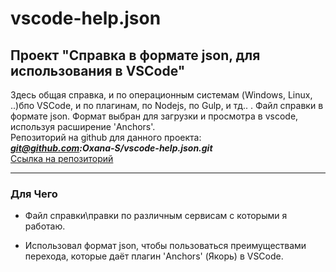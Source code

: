 # vscode-help.json

## Проект "Справка в формате json, для использования в VSCode"

Здесь общая справка, и по операционным системам (Windows, Linux, ..)бпо VSCode, и по плагинам, по Nodejs, по Gulp, и тд.. . Файл справки в формате json. Формат выбран для загрузки и просмотра в vscode, используя расширение 'Anchors'.  
Репозиторий на github для данного проекта:  
***git@github.com:Oxana-S/vscode-help.json.git***  
[Ссылка на репозиторий](https://github.com/Oxana-S/vscode-help.json)

---

### Для Чего

- Файл справки\правки по различным сервисам с которыми я работаю.

- Использовал формат json, чтобы пользоваться преимуществами перехода, которые даёт плагин 'Anchors' (Якорь) в VSCode.
